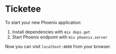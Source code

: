 # Ticketee

To start your new Phoenix application:

1. Install dependencies with `mix deps.get`
2. Start Phoenix endpoint with `mix phoenix.server`

Now you can visit `localhost:4000` from your browser.
